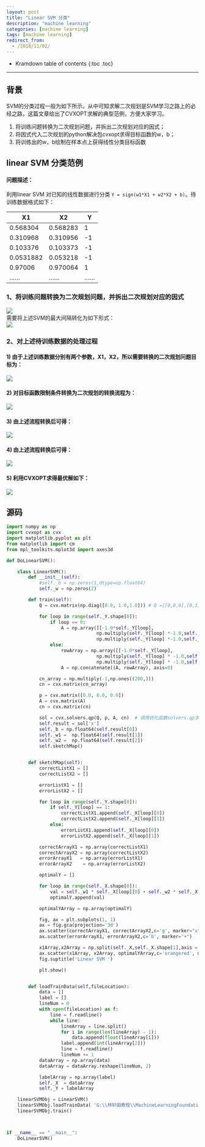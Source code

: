 ```yaml
---
layout: post
title: "Linear SVM 分类"
description: "machine learning"
categories: [machine learning]
tags: [machine learning]
redirect_from: 
  - /2018/11/02/
---  
```

* Kramdown table of contents
{:toc .toc}
---

##  背景   
SVM的分类过程一般为如下所示，从中可知求解二次规划是SVM学习之路上的必经之路，这篇文章给出了CVXOPT求解的典型范例，方便大家学习。      
1. 将训练问题转换为二次规划问题，并拆出二次规划对应的因式；   
2. 将因式代入二次规划的python解决包cvxopt求得目标函数的w，b；
3. 将训练出的w，b绘制在样本点上获得线性分类目标函数


##  linear SVM 分类范例   
#### 问题描述：   
利用linear SVM 对已知的线性数据进行分类 `Y = sign(w1*X1 + w2*X2 + b)`。待训练数据格式如下：   

| X1 | X2 | Y |   
| ------------- | ------------- |  ------------- |   
| 0.568304|  0.568283|  1|    
| 0.310968|  0.310956| -1|    
| 0.103376|  0.103373| -1|    
| 0.0531882|  0.053218| -1|    
| 0.97006|  0.970064|  1 |    
| …… |  ……|  …… |

### 1、将训练问题转换为二次规划问题，并拆出二次规划对应的因式    
![](http://p30p0kjya.bkt.clouddn.com/%E5%9B%BE%E7%89%873.png)   
需要将上述SVM的最大间隔转化为如下形式：   
![](http://p30p0kjya.bkt.clouddn.com/%E5%9B%BE%E7%89%872.png)    
 

### 2、对上述待训练数据的处理过程   
#### 1) 由于上述训练数据分别有两个参数，X1，X2，所以需要转换的二次规划问题目标为：   
![](http://p30p0kjya.bkt.clouddn.com/%E5%85%AC%E5%BC%8F5.png)   

#### 2) 对目标函数限制条件转换为二次规划的转换流程为：   
![](http://p30p0kjya.bkt.clouddn.com/%E5%85%AC%E5%BC%8F2018110301.png)   

#### 3) 由上述流程转换后可得：   
![](http://p30p0kjya.bkt.clouddn.com/%E5%85%AC%E5%BC%8F2018110302.png)   

#### 4) 由上述流程转换后可得：   
![](http://p30p0kjya.bkt.clouddn.com/%E5%85%AC%E5%BC%8F2018110303.png)   

#### 5) 利用CVXOPT求得最优解如下：   
![](http://p30p0kjya.bkt.clouddn.com/%E5%85%AC%E5%BC%8F2018110305.png)


##  源码     

```python       
import numpy as np
import cvxopt as cvx
import matplotlib.pyplot as plt
from matplotlib import cm
from mpl_toolkits.mplot3d import axes3d

def DoLinearSVM():

    class LinearSVM():
        def __init__(self):
            #self._b = np.zeros(1,dtype=np.float64)
            self._w = np.zeros(2)

        def train(self):
            Q = cvx.matrix(np.diag([0.0, 1.0,1.0])) # Q =[[0,0,0],[0,1,0],[0,0,1]]

            for loop in range(self._Y.shape[0]):
                if loop == 0:
                    A = np.array([[-1.0*self._Y[loop],
                                 np.multiply(self._Y[loop] *-1.0,self._X[loop][0]),
                                 np.multiply(self._Y[loop] *-1.0,self._X[loop][1])]])
                else:
                    rowArray = np.array([[-1.0*self._Y[loop],
                                 np.multiply(self._Y[loop] * -1.0,self._X[loop][0]),
                                 np.multiply(self._Y[loop] * -1.0,self._X[loop][1])]])
                    A = np.concatenate((A, rowArray), axis=0)

            cn_array = np.multiply(-1,np.ones((200,)))
            cn = cvx.matrix(cn_array)

            p = cvx.matrix([0.0, 0.0, 0.0])
            A = cvx.matrix(A)
            cn = cvx.matrix(cn)

            sol = cvx.solvers.qp(Q, p, A, cn)  # 调用优化函数solvers.qp求解
            self.result = sol['x']
            self._b = np.float64(self.result[0])
            self._w1 =  np.float64(self.result[1])
            self._w2 =  np.float64(self.result[2])
            self.sketchMap()


        def sketchMap(self):
            correctListX1 = []
            correctListX2 = []

            errorListX1 = []
            errorListX2 = []

            for loop in range(self._Y.shape[0]):
                if self._Y[loop] == 1:
                    correctListX1.append(self._X[loop][0])
                    correctListX2.append(self._X[loop][1])
                else:
                    errorListX1.append(self._X[loop][0])
                    errorListX2.append(self._X[loop][1])

            correctArrayX1 = np.array(correctListX1)
            correctArrayX2 = np.array(correctListX2)
            errorArrayX1   = np.array(errorListX1)
            errorArrayX2    = np.array(errorListX2)

            optimalY = []

            for loop in range(self._X.shape[0]):
                val = self._w1 * self._X[loop][0] + self._w2 * self._X[loop][1]+self._b
                optimalY.append(val)

            optimalYArray = np.array(optimalY)

            fig, ax = plt.subplots(1, 1)
            ax = fig.gca(projection='3d')
            ax.scatter(correctArrayX1, correctArrayX2,c='g', marker="x")
            ax.scatter(errorArrayX1, errorArrayX2,c='b', marker="+")

            x1Array,x2Array = np.split(self._X,self._X.shape[1],axis = 1)
            ax.scatter(x1Array, x2Array, optimalYArray,c='orangered', marker=".")
            fig.suptitle('Linear SVM ')

            plt.show()


        def loadTrainData(self,fileLocation):
            data = []
            label = []
            lineNum = 0
            with open(fileLocation) as f:
                line = f.readline()
                while line:
                    lineArray = line.split()
                    for i in range(len(lineArray) - 1):
                        data.append(float(lineArray[i]))
                    label.append(int(lineArray[2]))
                    line = f.readline()
                    lineNum += 1
            dataArray = np.array(data)
            dataArray = dataArray.reshape(lineNum, 2)

            labelArray = np.array(label)
            self._X  = dataArray
            self._Y = labelArray

    linearSVMObj = LinearSVM()
    linearSVMObj.loadTrainData( 'G:\\林轩田教程\\MachineLearningFoundations\\homework5\\data\\question13_TRAIN.txt')
    linearSVMObj.train()



if __name__ == "__main__":
    DoLinearSVM()

```    















